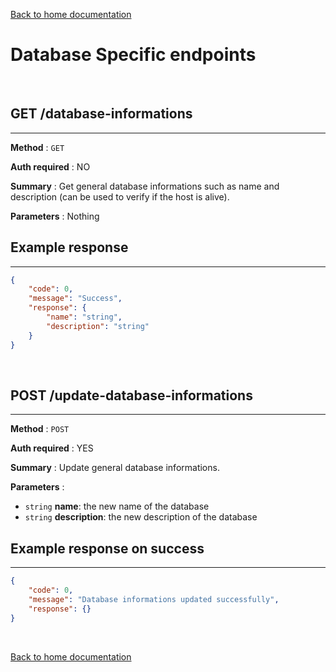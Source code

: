 [Back to home documentation](home_documentation.md)

# Database Specific endpoints

<br>

## GET /database-informations

<hr>

**Method** : `GET`

**Auth required** : NO

**Summary** : Get general database informations such as name and description (can be used to verify if the host is alive).

**Parameters** : Nothing

## Example response
<hr>

```json
{
    "code": 0,
    "message": "Success",
    "response": {
        "name": "string",
        "description": "string"
    }
}
```

<br>

## POST /update-database-informations

<hr>

**Method** : `POST`

**Auth required** : YES

**Summary** : Update general database informations.

**Parameters** :
- `string` **name**: the new name of the database
- `string` **description**: the new description of the database

## Example response on success
<hr>

```json
{
    "code": 0,
    "message": "Database informations updated successfully",
    "response": {}
}
```

<br>

[Back to home documentation](home_documentation.md)
